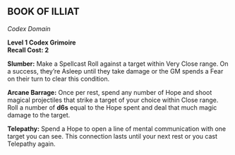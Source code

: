 ## BOOK OF ILLIAT  
_Codex Domain_

**Level 1 Codex Grimoire**  
**Recall Cost: 2**

**Slumber:** Make a Spellcast Roll against a target within Very Close range. On a success, they’re Asleep until they take damage or the GM spends a Fear on their turn to clear this condition.  

**Arcane Barrage:** Once per rest, spend any number of Hope and shoot magical projectiles that strike a target of your choice within Close range. Roll a number of **d6s** equal to the Hope spent and deal that much magic damage to the target.  

**Telepathy:** Spend a Hope to open a line of mental communication with one target you can see. This connection lasts until your next rest or you cast Telepathy again.  
